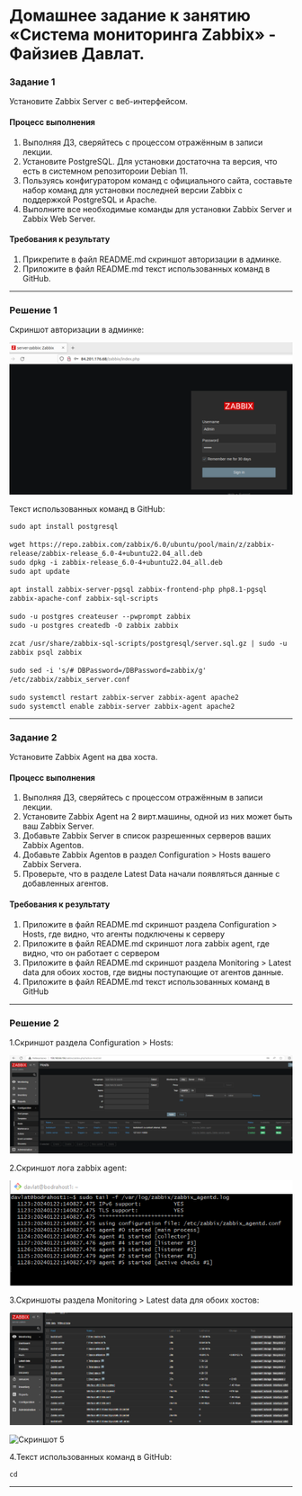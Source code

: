 # Домашнее задание к занятию «Система мониторинга Zabbix» - Файзиев Давлат.

### Задание 1

Установите Zabbix Server с веб-интерфейсом.

#### Процесс выполнения
1. Выполняя ДЗ, сверяйтесь с процессом отражённым в записи лекции.
2. Установите PostgreSQL. Для установки достаточна та версия, что есть в системном репозитороии Debian 11.
3. Пользуясь конфигуратором команд с официального сайта, составьте набор команд для установки последней версии Zabbix с поддержкой PostgreSQL и Apache.
4. Выполните все необходимые команды для установки Zabbix Server и Zabbix Web Server.

#### Требования к результату 
1. Прикрепите в файл README.md скриншот авторизации в админке.
2. Приложите в файл README.md текст использованных команд в GitHub.

---

### Решение 1
 
Cкриншот авторизации в админке:
 
![Скриншот 1](https://github.com/bodra84/zabbix-hw/blob/main/img/1_1.png)
  
Текст использованных команд в GitHub:

```
sudo apt install postgresql

wget https://repo.zabbix.com/zabbix/6.0/ubuntu/pool/main/z/zabbix-release/zabbix-release_6.0-4+ubuntu22.04_all.deb
sudo dpkg -i zabbix-release_6.0-4+ubuntu22.04_all.deb
sudo apt update

apt install zabbix-server-pgsql zabbix-frontend-php php8.1-pgsql zabbix-apache-conf zabbix-sql-scripts

sudo -u postgres createuser --pwprompt zabbix
sudo -u postgres createdb -O zabbix zabbix

zcat /usr/share/zabbix-sql-scripts/postgresql/server.sql.gz | sudo -u zabbix psql zabbix

sudo sed -i 's/# DBPassword=/DBPassword=zabbix/g' /etc/zabbix/zabbix_server.conf

sudo systemctl restart zabbix-server zabbix-agent apache2
sudo systemctl enable zabbix-server zabbix-agent apache2
```
---

### Задание 2

Установите Zabbix Agent на два хоста.

#### Процесс выполнения
1. Выполняя ДЗ, сверяйтесь с процессом отражённым в записи лекции.
2. Установите Zabbix Agent на 2 вирт.машины, одной из них может быть ваш Zabbix Server.
3. Добавьте Zabbix Server в список разрешенных серверов ваших Zabbix Agentов.
4. Добавьте Zabbix Agentов в раздел Configuration > Hosts вашего Zabbix Servera.
5. Проверьте, что в разделе Latest Data начали появляться данные с добавленных агентов.

#### Требования к результату 
1. Приложите в файл README.md скриншот раздела Configuration > Hosts, где видно, что агенты подключены к серверу
2. Приложите в файл README.md скриншот лога zabbix agent, где видно, что он работает с сервером
3. Приложите в файл README.md скриншот раздела Monitoring > Latest data для обоих хостов, где видны поступающие от агентов данные.
4. Приложите в файл README.md текст использованных команд в GitHub

---

### Решение 2

1.Cкриншот раздела Configuration > Hosts:

![Скриншот 2](https://github.com/bodra84/zabbix-hw/blob/main/img/2_1.png)
  
2.Cкриншот лога zabbix agent:

![Скриншот 3](https://github.com/bodra84/zabbix-hw/blob/main/img/2_2.png)
  
3.Cкриншоты раздела Monitoring > Latest data для обоих хостов:

![Скриншот 4](https://github.com/bodra84/zabbix-hw/blob/main/img/2_3.png)
  
![Скриншот 5](https://github.com/bodra84/zabbix-hw/blob/main/img/2_4.png)
  
4.Текст использованных команд в GitHub:
```
cd
```

---
